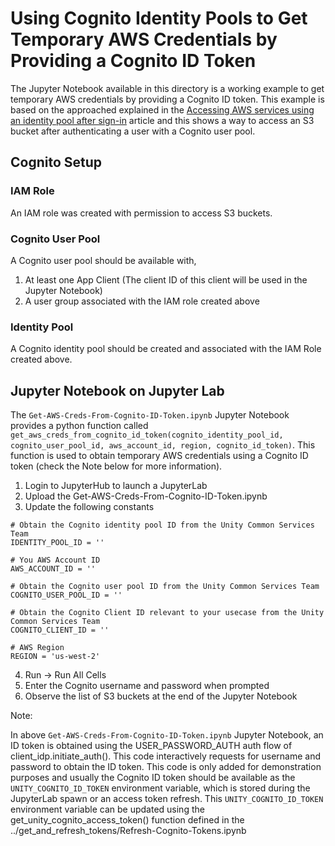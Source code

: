 # Using Cognito Identity Pools to Get Temporary AWS Credentials by Providing a Cognito ID Token

The Jupyter Notebook  available in this directory is a working example to get temporary AWS credentials
by providing a Cognito ID token. This example is based on the approached explained in the
[Accessing AWS services using an identity pool after sign-in](https://docs.aws.amazon.com/cognito/latest/developerguide/amazon-cognito-integrating-user-pools-with-identity-pools.html) article and 
this shows a way to access an S3 bucket after authenticating a user with a Cognito user pool.

## Cognito Setup

### IAM Role

An IAM role was created with permission to access S3 buckets.

### Cognito User Pool 

A Cognito user pool should be available with,
1) At least one App Client (The client ID of this client will be used in  the Jupyter Notebook)
2) A user group associated with the IAM role created above

### Identity Pool

A Cognito identity pool should be created and associated with the IAM Role created above.


## Jupyter Notebook on Jupyter Lab

The `Get-AWS-Creds-From-Cognito-ID-Token.ipynb` Jupyter Notebook provides a python function called
`get_aws_creds_from_cognito_id_token(cognito_identity_pool_id, cognito_user_pool_id, aws_account_id, region, cognito_id_token)`.
This function is used to obtain temporary AWS credentials using a Cognito ID token (check the Note below
for more information).

1) Login to JupyterHub to launch a JupyterLab 
2) Upload the Get-AWS-Creds-From-Cognito-ID-Token.ipynb
3) Update the following constants
```
# Obtain the Cognito identity pool ID from the Unity Common Services Team
IDENTITY_POOL_ID = ''

# You AWS Account ID
AWS_ACCOUNT_ID = ''

# Obtain the Cognito user pool ID from the Unity Common Services Team
COGNITO_USER_POOL_ID = ''

# Obtain the Cognito Client ID relevant to your usecase from the Unity Common Services Team
COGNITO_CLIENT_ID = ''

# AWS Region
REGION = 'us-west-2'
```
4) Run -> Run All Cells
5) Enter the Cognito username and password when prompted
6) Observe the list of S3 buckets at the end of the Jupyter Notebook

Note:

In above `Get-AWS-Creds-From-Cognito-ID-Token.ipynb` Jupyter Notebook, an ID token is obtained using the 
USER_PASSWORD_AUTH auth flow of client_idp.initiate_auth(). This code interactively requests for
username and password to obtain the ID token. This code is only added for demonstration purposes and 
usually the Cognito ID token should be available as the `UNITY_COGNITO_ID_TOKEN` environment variable, 
which is stored during the JupyterLab spawn or an access token refresh. This `UNITY_COGNITO_ID_TOKEN` 
environment variable can be updated using the get_unity_cognito_access_token() function defined in 
the ../get_and_refresh_tokens/Refresh-Cognito-Tokens.ipynb
